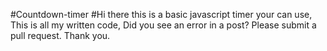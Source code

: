 #Countdown-timer
#Hi there this is a basic javascript timer your can use, This is all my written code, Did you see an error in a post? Please submit a pull request. Thank you.
